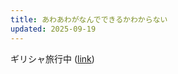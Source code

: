 ```yaml
---
title: あわあわがなんでできるかわからない
updated: 2025-09-19
---
```

ギリシャ旅行中 ([link](https://sotaro.io/travel/2025-09-18-paros))